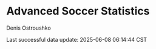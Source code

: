 # Advanced Soccer Statistics
Denis Ostroushko

<!-- gfm -->

Last successful data update: 2025-06-08 06:14:44 CST
